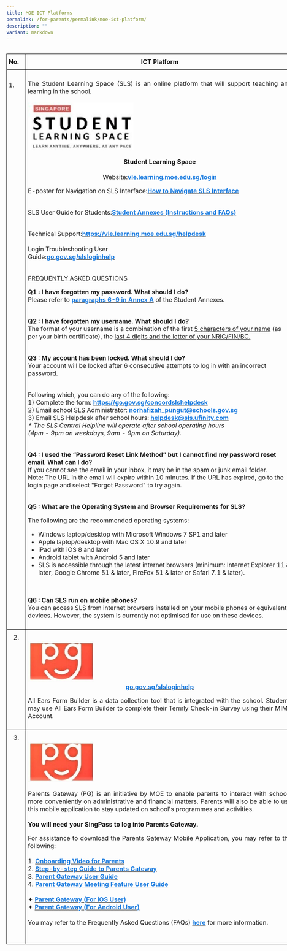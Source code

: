 ```yaml
---
title: MOE ICT Platforms
permalink: /for-parents/permalink/moe-ict-platform/
description: ""
variant: markdown
---
```

<!--table style -->
<style type="text/css">
.tg  {border-collapse:collapse;border-spacing:0;margin:0px auto;}
.tg td{border-color:black;border-style:solid;border-width:1px;font-family:Arial, sans-serif;font-size:14px;
  overflow:hidden;padding:10px 5px;word-break:normal;}
.tg .tg-info{font-family:inherit;font-size:16px;text-align:left;vertical-align:top}
.tg .tg-title{font-family:inherit;font-size:16px;text-align:left;vertical-align:middle}
</style>
<br>

<!--table grid -->
<table class="tg" style="undefined;table-layout: fixed; width: 750px">
<colgroup>
<col style="width: 50px">
<col style="width: 700px">
</colgroup>

<!--ICT Platform heading -->
<tbody>
<tr>
	<td class="tg-title"><b>No.</b></td>
	<td style="text-align:center;" class="tg-title"><b>ICT Platform</b></td>
</tr>


<!--Student Learning Space content -->
<tr>
	<td class="tg-info"><br>1.</td>
	<td class="tg-title"><p style="text-align:justify">The Student Learning Space (SLS) is an online platform that will support teaching and learning in the school. 
<br><br>
<img src="/images/SLS.jpeg" style="width:40%">
</p><p></p><center><b>Student Learning Space</b></center>&nbsp;
<center>Website:<a href="https://vle.learning.moe.edu.sg/login" target="_blank" rel="noopener noreferrer"><span style="text-decoration:none;color:#1A7BDF"><b>vle.learning.moe.edu.sg/login</b></span></a></center>  

<p>E-poster for Navigation on SLS Interface:<a href="/files/Student-E-Poster-for-Navigation-on-SLS.pdf" target="_blank" rel="noopener noreferrer"><span style="text-decoration:none;color:#1A7BDF"><b>How to Navigate SLS Interface</b></span></a>
<br><br>
</p><p>SLS User Guide for Students:<a href="/files/2-Annexes-to-Letter-to-Parents.pdf" target="_blank" rel="noopener noreferrer"><span style="text-decoration:none;color:#1A7BDF"><b>Student Annexes (Instructions and FAQs)</b></span></a>
<br><br>
</p><p>Technical Support:<a href="https://vle.learning.moe.edu.sg/helpdesk" target="_blank" rel="noopener noreferrer"><span style="text-decoration:none;color:#1A7BDF"><b>https://vle.learning.moe.edu.sg/helpdesk</b></span></a> 
<br><br>
Login Troubleshooting User<br>Guide:<a href="http://go.gov.sg/slsloginhelp" target="_blank" rel="noopener noreferrer"><span style="text-decoration:none;color:#1A7BDF"><b>go.gov.sg/slsloginhelp</b></span></a> 
<br><br>
</p><p><u>FREQUENTLY ASKED QUESTIONS</u>
<br>
</p><p><b>Q1 : I have forgotten&nbsp;my password. What should I do?</b><br>  
Please refer to&nbsp;<a href="/files/2-Annexes-to-Letter-to-Parents.pdf" target="_blank" rel="noopener noreferrer"><span style="text-decoration:none;color:#1A7BDF"><b>paragraphs 6-9 in Annex A</b></span></a> of the Student Annexes.
<br><br> 
</p><p><b>Q2 : I have forgotten my username. What should I do?</b><br>   
	The format of your username is a combination of the first&nbsp;<u>5 characters of your name</u>&nbsp;(as per your birth certificate), the&nbsp;<u>last 4 digits and the letter of your NRIC/FIN/BC.</u>  
<br><br>
</p><p><b>Q3 : My account has been locked. What should I do?</b><br> 
Your account will be locked after 6 consecutive attempts to log in with an incorrect password.  
<br><br>

</p><p>Following which, you can do any of the following:
<br>
1) Complete the form: <a href="https://go.gov.sg/concordsls" target="_blank" rel="noopener noreferrer"><span style="text-decoration:none;color:#1A7BDF"><b>https://go.gov.sg/concordslshelpdesk</b></span></a>
<br>
2) Email school SLS Administrator:&nbsp;<a href="mailto:norhafizah_pungut@schools.gov.sg" target="_blank" rel="noopener noreferrer"><span style="text-decoration:none;color:#1A7BDF"><b>norhafizah_pungut@schools.gov.sg</b></span></a>
<br>
3) Email SLS Helpdesk after school hours: <a href="mailto:helpdesk@sls.ufinity.com" target="_blank" rel="noopener noreferrer"><span style="text-decoration:none;color:#1A7BDF"><b>helpdesk@sls.ufinity.com</b></span></a>&nbsp;
<br>
<em>* The SLS Central Helpline will operate after school operating hours</em>
<br>
<em>(4pm - 9pm on weekdays, 9am - 9pm on Saturday).</em>
<br><br>
</p><p><b>Q4 : I used the “Password Reset Link Method” but I cannot find my password reset email. What can I do?</b>  
<br>
If you cannot see the email in your inbox, it may be in the spam or junk email folder.
<br>
Note: The URL in the email will expire within 10 minutes. If the URL has expired, go to the login page and select "Forgot Password" to try again.
<br><br>
  
</p><p><b>Q5 : What are the Operating System and Browser Requirements for SLS?</b>  
<br>
</p><p>The following are the recommended operating systems:
<br>
</p><ul>
	<li>Windows laptop/desktop with Microsoft Windows 7 SP1 and later</li>
<li>Apple laptop/desktop with Mac OS X 10.9 and later</li>
<li>iPad with iOS 8 and later</li>
<li>Android tablet with Android 5 and later</li>
<li>SLS is accessible through the latest internet browsers (minimum: Internet Explorer 11 &amp; later, Google Chrome 51 &amp; later, FireFox 51 &amp; later or Safari 7.1 &amp; later).</li>
</ul>
<br>

<p><b>Q6 : Can SLS run on mobile phones?</b>
<br>
You can access SLS from internet browsers installed on your mobile phones or equivalent devices. However, the system is currently not optimised for use on these devices.</p></td></tr>

<!--All Ears Portal info -->
<tr>
	<td style="text-align:center" class="tg-info">2.</td>
	<td class="tg-title"><br><img src="/images/parents-gateway.jpeg" style="width:25%"><br><center><a href="http://go.gov.sg/slsloginhelp" target="_blank" rel="noopener noreferrer"><span style="text-decoration:none;color:#1A7BDF"><b>go.gov.sg/slsloginhelp</b></span></a></center> 
<p style="text-align:justify">All Ears Form Builder is a data collection tool that is integrated with the school. Students may use All Ears Form Builder to complete their Termly Check-in Survey using their MIMS Account.</p>
</td>
</tr>
	
<!--Parent Gateway content -->
<tr>
	<td style="text-align:center" class="tg-info">3.</td>
	<td class="tg-title"><br><img src="/images/parents-gateway.jpeg" style="width:25%">
	<p style="text-align:justify">Parents Gateway (PG) is an initiative by MOE to enable parents to interact with schools more conveniently on administrative and financial matters. Parents will also be able to use this mobile application to stay updated on school's programmes and activities.  
<br><br>
<b>You will need your SingPass to log into Parents Gateway.</b>&nbsp;
<br>
</p><p style="text-align:justify">For assistance to download the Parents Gateway Mobile Application, you may refer to the following:
<br><br>
	1. <a href="https://youtu.be/02uYTlYD1P4" target="_blank" rel="noopener noreferrer"><b style="text-decoration:none;color:#1A7BDF">Onboarding Video for Parents</b></a><br>
2.&nbsp;<a href="/files/Step-by-step-Guide-to-Parents-Gateway.pdf" target="_blank" rel="noopener noreferrer"><span style="text-decoration:none;color:#1A7BDF"><b>Step-by-step Guide to Parents Gateway</b></span></a><br>
3.&nbsp;<a href="/files/PG Mobile App User Guide.pdf" target="_blank" rel="noopener noreferrer"><span style="text-decoration:none;color:#1A7BDF"><b>Parent Gateway User Guide</b></span></a><br>
	4.&nbsp;<a href="/files/PG Mobile App Meetings Feature User Guide.pdf" target="_blank" rel="noopener noreferrer"><span style="text-decoration:none;color:#1A7BDF"><b>Parent Gateway Meeting Feature User Guide</b></span></a><br><br>
 ✦ <a href="https://apps.apple.com/sg/app/parents-gateway/id1267198708" target="_blank" rel="noopener noreferrer"><b style="text-decoration:none;color:#1A7BDF">Parent Gateway (For iOS User)</b></a>
<br>
✦ <a href="https://play.google.com/store/apps/details?id=com.moe.pgp&amp;hl=en\_SG" target="_blank" rel="noopener noreferrer"><b style="text-decoration:none;color:#1A7BDF">Parent Gateway (For Android User)</b></a>
<br><br>
You may refer to the Frequently Asked Questions (FAQs) <a href="/files/FAQs-for-Parents-Gateway.pdf" target="_blank" rel="noopener noreferrer"><span style="text-decoration:none;color:#1A7BDF"><b>here</b></span></a> for more information.</p><br>
</td>
</tr></tbody></table>